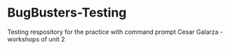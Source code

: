 # BugBusters-Testing
Testing respository for the practice with command prompt
Cesar Galarza - workshops of unit 2
